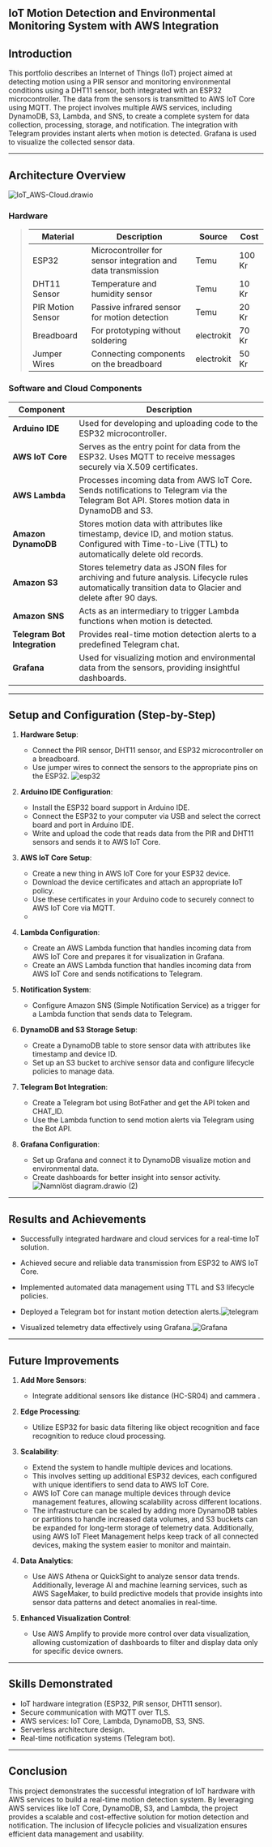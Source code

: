 

## IoT Motion Detection and Environmental Monitoring System with AWS Integration

## Introduction

This portfolio describes an Internet of Things (IoT) project aimed at detecting motion using a PIR sensor and monitoring environmental conditions using a DHT11 sensor, both integrated with an ESP32 microcontroller. The data from the sensors is transmitted to AWS IoT Core using MQTT. The project involves multiple AWS services, including DynamoDB, S3, Lambda, and SNS, to create a complete system for data collection, processing, storage, and notification. The integration with Telegram provides instant alerts when motion is detected. Grafana is used to visualize the collected sensor data.



---

## Architecture Overview
![IoT_AWS-Cloud.drawio](https://hackmd.io/_uploads/SJqZs307kg.png)

### **Hardware**


>| Material  | Description                           |Source    | Cost   |
>| --------- | ------------------------------------- |----------|--------|
>| ESP32 | Microcontroller for sensor integration and data transmission |Temu |100 Kr  |
>|DHT11 Sensor| Temperature and humidity sensor| Temu  | 10 Kr  |
>|PIR Motion Sensor	|Passive infrared sensor for motion detection|Temu|20 Kr|
>|Breadboard|For prototyping without soldering|electrokit|70 Kr|
>|Jumper Wires|Connecting components on the breadboard|electrokit|50 Kr|


### **Software and Cloud Components**


| Component                | Description |
| ------------------------ | ----------- |
|**Arduino IDE**|Used for developing and uploading code to the ESP32 microcontroller.|
| **AWS IoT Core**         | Serves as the entry point for data from the ESP32. Uses MQTT to receive messages securely via X.509 certificates. |
| **AWS Lambda**           | Processes incoming data from AWS IoT Core. Sends notifications to Telegram via the Telegram Bot API. Stores motion data in DynamoDB and S3. |
| **Amazon DynamoDB**      | Stores motion data with attributes like timestamp, device ID, and motion status. Configured with Time-to-Live (TTL) to automatically delete old records. |
| **Amazon S3**            | Stores telemetry data as JSON files for archiving and future analysis. Lifecycle rules automatically transition data to Glacier and delete after 90 days. |
| **Amazon SNS**           | Acts as an intermediary to trigger Lambda functions when motion is detected. |
| **Telegram Bot Integration** | Provides real-time motion detection alerts to a predefined Telegram chat. |
| **Grafana**              | Used for visualizing motion and environmental data from the sensors, providing insightful dashboards. |





---

## Setup and Configuration (Step-by-Step)

1. **Hardware Setup**: 

   - Connect the PIR sensor, DHT11 sensor, and ESP32 microcontroller on a breadboard.
   - Use jumper wires to connect the sensors to the appropriate pins on the ESP32.
![esp32](https://hackmd.io/_uploads/SJ93DpRm1e.jpg)

2. **Arduino IDE Configuration**:

   - Install the ESP32 board support in Arduino IDE.
   - Connect the ESP32 to your computer via USB and select the correct board and port in Arduino IDE.
   - Write and upload the code that reads data from the PIR and DHT11 sensors and sends it to AWS IoT Core.
   

3. **AWS IoT Core Setup**:

   - Create a new thing in AWS IoT Core for your ESP32 device.
   - Download the device certificates and attach an appropriate IoT policy.
   - Use these certificates in your Arduino code to securely connect to AWS IoT Core via MQTT.
   - 

4. **Lambda Configuration**:

   - Create an AWS Lambda function that handles incoming data from AWS IoT Core and prepares it for visualization in Grafana.
   - Create an AWS Lambda function that handles incoming data from AWS IoT Core and sends notifications to Telegram.
   

5. **Notification System**:

   -  Configure Amazon SNS (Simple Notification Service) as a trigger for a Lambda function that sends data to Telegram.

6. **DynamoDB and S3 Storage Setup**:

   - Create a DynamoDB table to store sensor data with attributes like timestamp and device ID.
   - Set up an S3 bucket to archive sensor data and configure lifecycle policies to manage data.

7. **Telegram Bot Integration**:
   - Create a Telegram bot using BotFather and get the API token and CHAT_ID.
   - Use the Lambda function to send motion alerts via Telegram using the Bot API.

8. **Grafana Configuration**:

   - Set up Grafana and connect it to DynamoDB visualize motion and environmental data.
   - Create dashboards for better insight into sensor activity.![Namnlöst diagram.drawio (2)](https://hackmd.io/_uploads/HJE6_ACQJg.png)


---

## Results and Achievements

- Successfully integrated hardware and cloud services for a real-time IoT solution.
- Achieved secure and reliable data transmission from ESP32 to AWS IoT Core.
- Implemented automated data management using TTL and S3 lifecycle policies.
- Deployed a Telegram bot for instant motion detection alerts.![telegram](https://hackmd.io/_uploads/S17ZI00Xkg.jpg)

- Visualized telemetry data effectively using Grafana.![Grafana](https://hackmd.io/_uploads/r1PQUR0m1x.jpg)



---

## Future Improvements

1. **Add More Sensors**:

   - Integrate additional sensors like distance (HC-SR04) and cammera .
  

2. **Edge Processing**:

   - Utilize ESP32 for basic data filtering like object recognition and face recognition to reduce cloud processing.

3. **Scalability**:

   - Extend the system to handle multiple devices and locations.
   -  This involves setting up additional ESP32 devices, each configured with unique identifiers to send data to AWS IoT Core.
   -   AWS IoT Core can manage multiple devices through device management features, allowing scalability across different locations.
   -    The infrastructure can be scaled by adding more DynamoDB tables or partitions to handle increased data volumes, and S3 buckets can be expanded for long-term storage of telemetry data. Additionally, using AWS IoT Fleet Management helps keep track of all connected devices, making the system easier to monitor and maintain.

4. **Data Analytics**:

   - Use AWS Athena or QuickSight to analyze sensor data trends. Additionally, leverage AI and machine learning services, such as AWS SageMaker, to build predictive models that provide insights into sensor data patterns and detect anomalies in real-time.

5. **Enhanced Visualization Control**:
    - Use AWS Amplify to provide more control over data visualization, allowing customization of dashboards to filter and display data only for specific device owners.


---



## Skills Demonstrated

- IoT hardware integration (ESP32, PIR sensor, DHT11 sensor).
- Secure communication with MQTT over TLS.
- AWS services: IoT Core, Lambda, DynamoDB, S3, SNS.
- Serverless architecture design.
- Real-time notification systems (Telegram bot).

---

## Conclusion

This project demonstrates the successful integration of IoT hardware with AWS services to build a real-time motion detection system. By leveraging AWS services like IoT Core, DynamoDB, S3, and Lambda, the project provides a scalable and cost-effective solution for motion detection and notification. The inclusion of lifecycle policies and visualization ensures efficient data management and usability.


